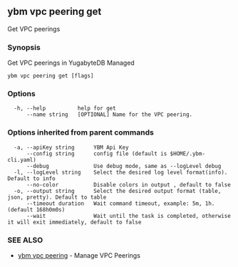 ## ybm vpc peering get

Get VPC peerings

### Synopsis

Get VPC peerings in YugabyteDB Managed

```
ybm vpc peering get [flags]
```

### Options

```
  -h, --help          help for get
      --name string   [OPTIONAL] Name for the VPC peering.
```

### Options inherited from parent commands

```
  -a, --apiKey string      YBM Api Key
      --config string      config file (default is $HOME/.ybm-cli.yaml)
      --debug              Use debug mode, same as --logLevel debug
  -l, --logLevel string    Select the desired log level format(info). Default to info
      --no-color           Disable colors in output , default to false
  -o, --output string      Select the desired output format (table, json, pretty). Default to table
      --timeout duration   Wait command timeout, example: 5m, 1h. (default 168h0m0s)
      --wait               Wait until the task is completed, otherwise it will exit immediately, default to false
```

### SEE ALSO

* [ybm vpc peering](ybm_vpc_peering.md)	 - Manage VPC Peerings

